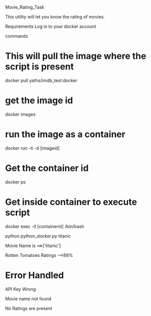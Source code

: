 Movie_Rating_Task

This utility will let you know the rating of movies.

Requirements
Log in to your docker account 

commands
# This will pull the image where the script is present

docker pull yaths/imdb_test:docker
# get the image id

docker images
# run the image as a container

docker run -ti -d [imageid]
# Get the container id

docker ps
# Get inside container to execute script

docker exec -it [containerid] /bin/bash

python  python_docker.py titanic

Movie Name is ==>['titanic']

Rotten Tomatoes Ratings -->89%

# Error Handled

API Key Wrong

Movie name not found

No Ratings are present
